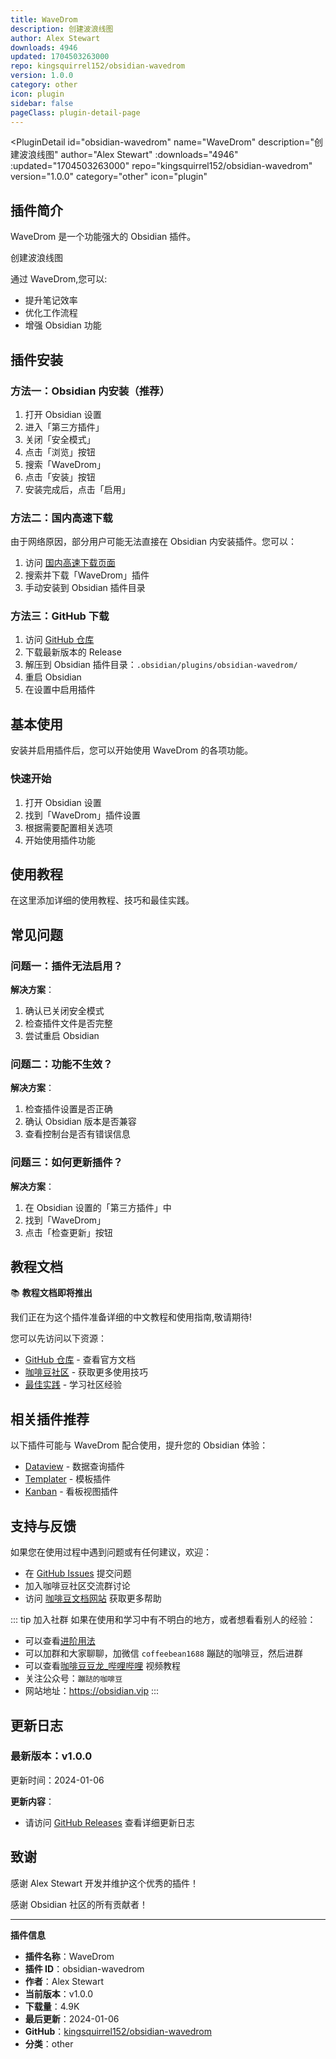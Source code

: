```yaml
---
title: WaveDrom
description: 创建波浪线图
author: Alex Stewart
downloads: 4946
updated: 1704503263000
repo: kingsquirrel152/obsidian-wavedrom
version: 1.0.0
category: other
icon: plugin
sidebar: false
pageClass: plugin-detail-page
---
```


<PluginDetail
  id="obsidian-wavedrom"
  name="WaveDrom"
  description="创建波浪线图"
  author="Alex Stewart"
  :downloads="4946"
  :updated="1704503263000"
  repo="kingsquirrel152/obsidian-wavedrom"
  version="1.0.0"
  category="other"
  icon="plugin"
>

<!-- AUTO_GENERATED_START -->
## 插件简介

WaveDrom 是一个功能强大的 Obsidian 插件。

创建波浪线图

通过 WaveDrom,您可以:

- 提升笔记效率
- 优化工作流程
- 增强 Obsidian 功能

<!-- AUTO_GENERATED_END -->

<!-- AUTO_GENERATED_START -->
## 插件安装

### 方法一：Obsidian 内安装（推荐）

1. 打开 Obsidian 设置
2. 进入「第三方插件」
3. 关闭「安全模式」
4. 点击「浏览」按钮
5. 搜索「WaveDrom」
6. 点击「安装」按钮
7. 安装完成后，点击「启用」

### 方法二：国内高速下载

由于网络原因，部分用户可能无法直接在 Obsidian 内安装插件。您可以：

1. 访问 [国内高速下载页面](/zh/documentation/obsidian-plugins-download.html)
2. 搜索并下载「WaveDrom」插件
3. 手动安装到 Obsidian 插件目录

### 方法三：GitHub 下载

1. 访问 [GitHub 仓库](https://github.com/kingsquirrel152/obsidian-wavedrom)
2. 下载最新版本的 Release
3. 解压到 Obsidian 插件目录：`.obsidian/plugins/obsidian-wavedrom/`
4. 重启 Obsidian
5. 在设置中启用插件

## 基本使用

安装并启用插件后，您可以开始使用 WaveDrom 的各项功能。

### 快速开始

1. 打开 Obsidian 设置
2. 找到「WaveDrom」插件设置
3. 根据需要配置相关选项
4. 开始使用插件功能

<!-- AUTO_GENERATED_END -->

<!-- CUSTOM_CONTENT_START:tutorial -->
## 使用教程

在这里添加详细的使用教程、技巧和最佳实践。

<!-- CUSTOM_CONTENT_END:tutorial -->

<!-- SHARED_CONTENT_START -->
## 常见问题

### 问题一：插件无法启用？

**解决方案**：
1. 确认已关闭安全模式
2. 检查插件文件是否完整
3. 尝试重启 Obsidian

### 问题二：功能不生效？

**解决方案**：
1. 检查插件设置是否正确
2. 确认 Obsidian 版本是否兼容
3. 查看控制台是否有错误信息

### 问题三：如何更新插件？

**解决方案**：
1. 在 Obsidian 设置的「第三方插件」中
2. 找到「WaveDrom」
3. 点击「检查更新」按钮

## 教程文档

📚 **教程文档即将推出**

我们正在为这个插件准备详细的中文教程和使用指南,敬请期待!

您可以先访问以下资源：
- [GitHub 仓库](https://github.com/kingsquirrel152/obsidian-wavedrom) - 查看官方文档
- [咖啡豆社区](/zh/bases/) - 获取更多使用技巧
- [最佳实践](/zh/best-practices/) - 学习社区经验

## 相关插件推荐

以下插件可能与 WaveDrom 配合使用，提升您的 Obsidian 体验：

- [Dataview](/zh/plugins/dataview.html) - 数据查询插件
- [Templater](/zh/plugins/templater-obsidian.html) - 模板插件
- [Kanban](/zh/plugins/obsidian-kanban.html) - 看板视图插件

## 支持与反馈

如果您在使用过程中遇到问题或有任何建议，欢迎：

- 在 [GitHub Issues](https://github.com/kingsquirrel152/obsidian-wavedrom/issues) 提交问题
- 加入咖啡豆社区交流群讨论
- 访问 [咖啡豆文档网站](https://obsidian.vip) 获取更多帮助

::: tip 加入社群
如果在使用和学习中有不明白的地方，或者想看看别人的经验：
- 可以查看[进阶用法](/zh/advanced)
- 可以加群和大家聊聊，加微信 `coffeebean1688` 蹦跶的咖啡豆，然后进群
- 可以查看[咖啡豆豆龙_哔哩哔哩](https://space.bilibili.com/618777356) 视频教程
- 关注公众号：`蹦跶的咖啡豆`
- 网站地址：https://obsidian.vip
:::
<!-- SHARED_CONTENT_END -->

<!-- AUTO_GENERATED_START -->
## 更新日志

### 最新版本：v1.0.0

更新时间：2024-01-06

**更新内容**：
- 请访问 [GitHub Releases](https://github.com/kingsquirrel152/obsidian-wavedrom/releases) 查看详细更新日志

## 致谢

感谢 Alex Stewart 开发并维护这个优秀的插件！

感谢 Obsidian 社区的所有贡献者！

---

**插件信息**
- **插件名称**：WaveDrom
- **插件 ID**：obsidian-wavedrom
- **作者**：Alex Stewart
- **当前版本**：v1.0.0
- **下载量**：4.9K
- **最后更新**：2024-01-06
- **GitHub**：[kingsquirrel152/obsidian-wavedrom](https://github.com/kingsquirrel152/obsidian-wavedrom)
- **分类**：other
<!-- AUTO_GENERATED_END -->

</PluginDetail>

